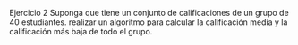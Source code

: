 Ejercicio 2
Suponga que tiene un conjunto de calificaciones de un grupo de 40 estudiantes. realizar un algoritmo para calcular la calificación media y la calificación más baja de todo el grupo.